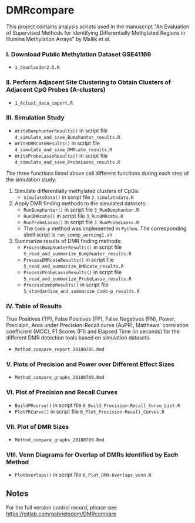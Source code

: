 <!-- README.md is generated from README.Rmd. Please edit that file -->
DMRcompare
==========

This project contains analysis scripts used in the manuscript "An Evaluation of Supervised Methods for Identifying Differentially Methylated Regions in Illumina Methylation Arrays" by Mallik et al.

### I. Download Public Methylation Dataset GSE41169

-   `1_downloader2.5.R`

### II. Perform Adjacent Site Clustering to Obtain Clusters of Adjacent CpG Probes (A-clusters)

-   `1_Aclust_data_import.R`

### III. Simulation Study

-   `WriteBumphunterResults()` in script file `4_simulate_and_save_Bumphunter_results.R`
-   `WriteDMRcateResults()` in script file `4_simulate_and_save_DMRcate_results.R`
-   `WriteProbeLassoResults()` in script file `4_simulate_and_save_ProbeLasso_results.R`

The three functions listed above call different functions during each step of the simulation study:

1.  Simulate differentially methylated clusters of CpGs:
    -   `SimulateData()` in script file `2_simulatedata.R`
2.  Apply DMR finding methods to the simulated datasets:
    -   `RunBumphunter()` in script file `3_RunBumphunter.R`
    -   `RunDMRcate()` in script file `3_RunDMRcate.R`
    -   `RunProbeLasso()` in script file `3_RunProbeLasso.R`
    -   The `Comb-p` method was implemented in `Python`. The corresponding shell script is `run_combp_working1.sh`
3.  Summarize results of DMR finding methods:
    -   `ProcessBumphunterResults()` in script file `5_read_and_summarize_Bumphunter_results.R`
    -   `ProcessDMRcateResults()` in script file `5_read_and_summarize_DMRcate_results.R`
    -   `ProcessProbeLassoResults()` in script file `5_read_and_summarize_ProbeLasso_results.R`
    -   `ProcessCombpResults()` in script file `5_standardize_and_summarize_Comb-p_results.R`

### IV. Table of Results

True Positives (TP), False Positives (FP), False Negatives (FN), Power, Precision, Area under Precision-Recall curve (AuPR), Matthews' correlation coefficient (MCC), F1 Scores (F1) and Elapsed Time (in seconds) for the different DMR detection tools based on simulation datasets:

-   `Method_compare_report_20180705.Rmd`

### V. Plots of Precision and Power over Different Effect Sizes

-   `Method_compare_graphs_20180709.Rmd`

### VI. Plot of Precision and Recall Curves

-   `BuildPRcurve()` in script file `6_Build_Precision-Recall_Curve_List.R`
-   `PlotPRCurve()` in script file `6_Plot_Precision-Recall_Curves.R`

### VII. Plot of DMR Sizes

-   `Method_compare_graphs_20180709.Rmd`

### VIII. Venn Diagrams for Overlap of DMRs Identified by Each Method

-   `PlotOverlaps()` in script file `6_Plot_DMR-Overlaps_Venn.R`

Notes
-----

For the full version control record, please see: <https://gitlab.com/gabrielodom/DMRcompare>
